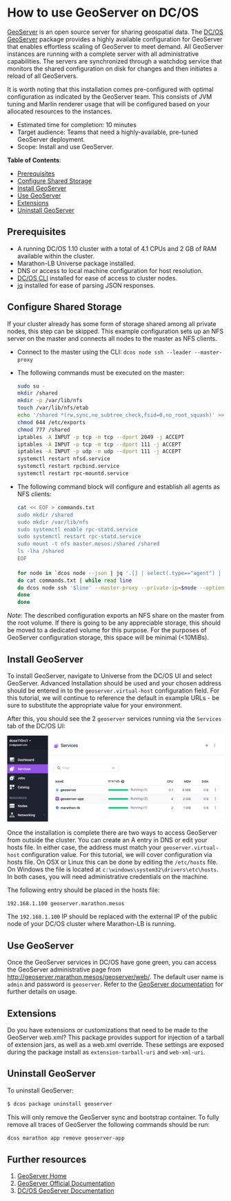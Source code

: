 # How to use GeoServer on DC/OS

[GeoServer](http://geoserver.org/) is an open source server for sharing geospatial data.
The [DC/OS GeoServer](http://github.com/appliedis/dcos-geoserver) package provides a highly available configuration for
GeoServer that enables effortless scaling of GeoServer to meet demand. All GeoServer instances are running with a
complete server with all administrative capabilities. The servers are synchronized through a watchdog service that
monitors the shared configuration on disk for changes and then initiates a reload of all GeoServers.

It is worth noting that this installation comes pre-configured with optimal configuration as indicated by the GeoServer
team. This consists of JVM tuning and Marlin renderer usage that will be configured based on your allocated resources
to the instances.

- Estimated time for completion: 10 minutes
- Target audience: Teams that need a highly-available, pre-tuned GeoServer deployment.
- Scope: Install and use GeoServer.

**Table of Contents**:

- [Prerequisites](#prerequisites)
- [Configure Shared Storage](#configure-shared-storage)
- [Install GeoServer](#install-geoserver)
- [Use GeoServer](#use-geoserver)
- [Extensions](#extensions)
- [Uninstall GeoServer](#uninstall-geoserver)

## Prerequisites

- A running DC/OS 1.10 cluster with a total of 4.1 CPUs and 2 GB of RAM available within the cluster.
- Marathon-LB Universe package installed.
- DNS or access to local machine configuration for host resolution.
- [DC/OS CLI](https://dcos.io/docs/1.10/cli/install/) installed for ease of access to cluster nodes.
- [jq](https://stedolan.github.io/jq/) installed for ease of parsing JSON responses.


## Configure Shared Storage

If your cluster already has some form of storage shared among all private nodes, this step can be skipped. This example
configuration sets up an NFS server on the master and connects all nodes to the master as NFS clients.

- Connect to the master using the CLI: `dcos node ssh --leader --master-proxy`
- The following commands must be executed on the master:

    ```bash
    sudo su -
    mkdir /shared
    mkdir -p /var/lib/nfs
    touch /var/lib/nfs/etab
    echo '/shared *(rw,sync,no_subtree_check,fsid=0,no_root_squash)' >> /etc/exports
    chmod 644 /etc/exports
    chmod 777 /shared
    iptables -A INPUT -p tcp -m tcp --dport 2049 -j ACCEPT
    iptables -A INPUT -p tcp -m tcp --dport 111 -j ACCEPT
    iptables -A INPUT -p udp -m udp --dport 111 -j ACCEPT
    systemctl restart nfsd.service
    systemctl restart rpcbind.service
    systemctl restart rpc-mountd.service
    ```

- The following command block will configure and establish all agents as NFS clients:

    ```bash
    cat << EOF > commands.txt
    sudo mkdir /shared
    sudo mkdir /var/lib/nfs
    sudo systemctl enable rpc-statd.service
    sudo systemctl restart rpc-statd.service
    sudo mount -t nfs master.mesos:/shared /shared
    ls -lha /shared
    EOF

    for node in `dcos node --json | jq '.[] | select(.type=="agent") | .hostname'`
    do cat commands.txt | while read line
    do dcos node ssh '$line' --master-proxy --private-ip=$node --option StrictHostKeyChecking=no
    done
    done
    ```

*Note*: The described configuration exports an NFS share on the master from the root volume. If there is going to be any
appreciable storage, this should be moved to a dedicated volume for this purpose. For the purposes of GeoServer
configuration storage, this space will be minimal (<10MiBs).


## Install GeoServer

To install GeoServer, navigate to Universe from the DC/OS UI and select GeoServer. Advanced Installation should be used
and your chosen address should be entered in to the `geoserver.virtual-host` configuration field. For this tutorial, we
will continue to reference the default in example URLs - be sure to substitute the appropriate value for your
environment.

After this, you should see the 2 `geoserver` services running via the `Services` tab of the DC/OS UI:

![GeoServer DC/OS service](img/services.png)

Once the installation is complete there are two ways to access GeoServer from outside the cluster. You can create an A
entry in DNS or edit your hosts file. In either case, the address must match your `geoserver.virtual-host` configuration
value. For this tutorial, we will cover configuration via hosts file. On OSX or Linux this can be done by editing the
`/etc/hosts` file. On Windows the file is located at `c:\windows\system32\drivers\etc\hosts`. In both cases, you will
need administrative credentials on the machine.

The following entry should be placed in the hosts file:

```
192.168.1.100 geoserver.marathon.mesos
```

The `192.168.1.100` IP should be replaced with the external IP of the public node of your DC/OS cluster where
Marathon-LB is running.

## Use GeoServer

Once the GeoServer services in DC/OS have gone green, you can access the GeoServer administrative page from
http://geoserver.marathon.mesos/geoserver/web/. The default user name is `admin` and password is `geoserver`. Refer to
the [GeoServer documentation](http://docs.geoserver.org/stable/en/user/) for further details on usage.

## Extensions

Do you have extensions or customizations that need to be made to the GeoServer web.xml? This package
provides support for injection of a tarball of extension jars, as well as a web.xml override. These
settings are exposed during the package install as `extension-tarball-uri` and `web-xml-uri`.

## Uninstall GeoServer

To uninstall GeoServer:

```bash
$ dcos package uninstall geoserver
```

This will only remove the GeoServer sync and bootstrap container. To fully remove all traces of GeoServer the following
commands should be run:

```bash
dcos marathon app remove geoserver-app
```

## Further resources

1. [GeoServer Home](http://geoserver.org/)
1. [GeoServer Official Documentation](http://docs.geoserver.org/stable/en/user/)
1. [DC/OS GeoServer Documentation](http://github.com/appliedis/dcos-geoserver)
